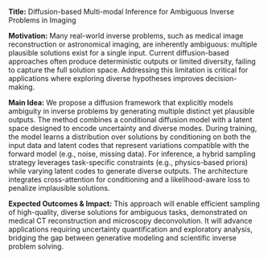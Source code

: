 **Title:** Diffusion-based Multi-modal Inference for Ambiguous Inverse Problems in Imaging  

**Motivation:** Many real-world inverse problems, such as medical image reconstruction or astronomical imaging, are inherently ambiguous: multiple plausible solutions exist for a single input. Current diffusion-based approaches often produce deterministic outputs or limited diversity, failing to capture the full solution space. Addressing this limitation is critical for applications where exploring diverse hypotheses improves decision-making.  

**Main Idea:** We propose a diffusion framework that explicitly models ambiguity in inverse problems by generating multiple distinct yet plausible outputs. The method combines a conditional diffusion model with a latent space designed to encode uncertainty and diverse modes. During training, the model learns a distribution over solutions by conditioning on both the input data and latent codes that represent variations compatible with the forward model (e.g., noise, missing data). For inference, a hybrid sampling strategy leverages task-specific constraints (e.g., physics-based priors) while varying latent codes to generate diverse outputs. The architecture integrates cross-attention for conditioning and a likelihood-aware loss to penalize implausible solutions.  

**Expected Outcomes & Impact:** This approach will enable efficient sampling of high-quality, diverse solutions for ambiguous tasks, demonstrated on medical CT reconstruction and microscopy deconvolution. It will advance applications requiring uncertainty quantification and exploratory analysis, bridging the gap between generative modeling and scientific inverse problem solving.